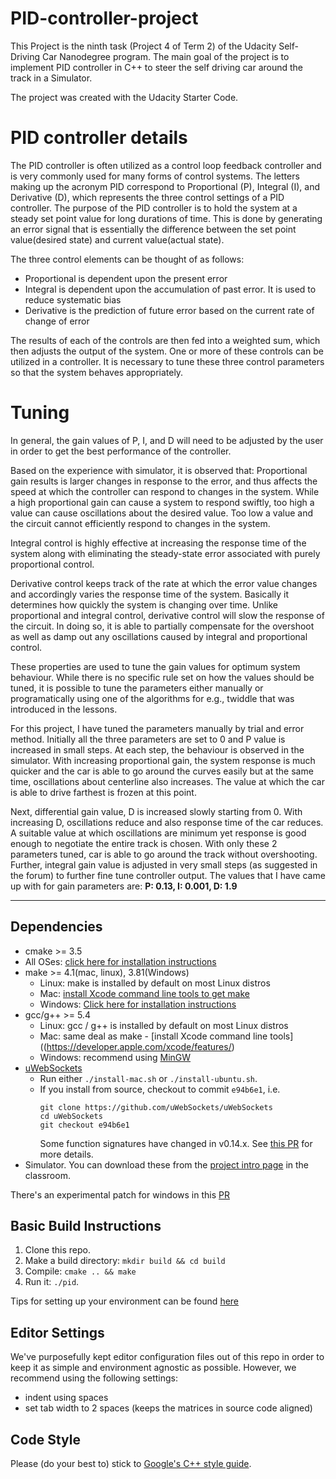 # PID-controller-project
This Project is the ninth task (Project 4 of Term 2) of the Udacity Self-Driving Car Nanodegree program. The main goal of the project is to implement PID controller in C++ to steer the self driving car around the track in a Simulator.

The project was created with the Udacity Starter Code.

# PID controller details
The PID controller is often utilized as a control loop feedback controller and is very commonly used for many forms of control systems. The letters making up the acronym PID correspond to Proportional (P), Integral (I), and Derivative (D), which represents the three control settings of a PID controller. The purpose of the PID controller is to hold the system at a steady set point value for long durations of time. This is done by generating an error signal that is essentially the difference between the set point value(desired state) and current value(actual state). 

The three control elements can be thought of as follows:
* Proportional is dependent upon the present error
* Integral is dependent upon the accumulation of past error. It is used to reduce systematic bias
* Derivative is the prediction of future error based on the current rate of change of error

The results of each of the controls are then fed into a weighted sum, which then adjusts the output of the system. One or more of these controls can be utilized in a controller. It is necessary to tune these three control parameters so that the system behaves appropriately.

# Tuning
In general, the gain values of P, I, and D will need to be adjusted by the user in order to get the best performance of the controller.

Based on the experience with simulator, it is observed that:
Proportional gain results is larger changes in response to the error, and thus affects the speed at which the controller can respond to changes in the system. While a high proportional gain can cause a system to respond swiftly, too high a value can cause oscillations about the desired value. Too low a value and the circuit cannot efficiently respond to changes in the system.

Integral control is highly effective at increasing the response time of the system along with eliminating the steady-state error associated with purely proportional control.

Derivative control keeps track of the rate at which the error value changes and accordingly varies the response time of the system. Basically it determines how quickly the system is changing over time. Unlike proportional and integral control, derivative control will slow the response of the circuit. In doing so, it is able to partially compensate for the overshoot as well as damp out any oscillations caused by integral and proportional control.

These properties are used to tune the gain values for optimum system behaviour. While there is no specific rule set on how the values should be tuned, it is possible to tune the parameters either manually or programatically using one of the algorithms for e.g., twiddle that was introduced in the lessons.

For this project, I have tuned the parameters manually by trial and error method.
Initially all the three parameters are set to 0 and P value is increased in small steps. At each step, the behaviour is observed in the simulator. With increasing proportional gain, the system response is much quicker and the car is able to go around the curves easily but at the same time, oscillations about centerline also increases. The value at which the car is able to drive farthest is frozen at this point.

Next, differential gain value, D is increased slowly starting from 0. With increasing D, oscillations reduce and also response time of the car reduces. A suitable value at which oscillations are minimum yet response is good enough to negotiate the entire track is chosen. 
With only these 2 parameters tuned, car is able to go around the track without overshooting. Further, integral gain value is adjusted in very small steps (as suggested in the forum) to further fine tune controller output.
The values that I have came up with for gain parameters are:
**P: 0.13, I: 0.001, D: 1.9**

---

## Dependencies

* cmake >= 3.5
 * All OSes: [click here for installation instructions](https://cmake.org/install/)
* make >= 4.1(mac, linux), 3.81(Windows)
  * Linux: make is installed by default on most Linux distros
  * Mac: [install Xcode command line tools to get make](https://developer.apple.com/xcode/features/)
  * Windows: [Click here for installation instructions](http://gnuwin32.sourceforge.net/packages/make.htm)
* gcc/g++ >= 5.4
  * Linux: gcc / g++ is installed by default on most Linux distros
  * Mac: same deal as make - [install Xcode command line tools]((https://developer.apple.com/xcode/features/)
  * Windows: recommend using [MinGW](http://www.mingw.org/)
* [uWebSockets](https://github.com/uWebSockets/uWebSockets)
  * Run either `./install-mac.sh` or `./install-ubuntu.sh`.
  * If you install from source, checkout to commit `e94b6e1`, i.e.
    ```
    git clone https://github.com/uWebSockets/uWebSockets 
    cd uWebSockets
    git checkout e94b6e1
    ```
    Some function signatures have changed in v0.14.x. See [this PR](https://github.com/udacity/CarND-MPC-Project/pull/3) for more details.
* Simulator. You can download these from the [project intro page](https://github.com/udacity/self-driving-car-sim/releases) in the classroom.

There's an experimental patch for windows in this [PR](https://github.com/udacity/CarND-PID-Control-Project/pull/3)

## Basic Build Instructions

1. Clone this repo.
2. Make a build directory: `mkdir build && cd build`
3. Compile: `cmake .. && make`
4. Run it: `./pid`. 

Tips for setting up your environment can be found [here](https://classroom.udacity.com/nanodegrees/nd013/parts/40f38239-66b6-46ec-ae68-03afd8a601c8/modules/0949fca6-b379-42af-a919-ee50aa304e6a/lessons/f758c44c-5e40-4e01-93b5-1a82aa4e044f/concepts/23d376c7-0195-4276-bdf0-e02f1f3c665d)

## Editor Settings

We've purposefully kept editor configuration files out of this repo in order to
keep it as simple and environment agnostic as possible. However, we recommend
using the following settings:

* indent using spaces
* set tab width to 2 spaces (keeps the matrices in source code aligned)

## Code Style

Please (do your best to) stick to [Google's C++ style guide](https://google.github.io/styleguide/cppguide.html).

